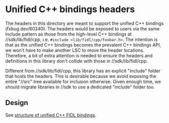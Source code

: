 # Unified C++ bindings headers

The headers in this directory are meant to support the unified C++ bindings
(fxbug.dev/60240). The headers would be exposed to users via the same include
pattern as those from the high-level C++ bindings at //sdk/lib/fidl/cpp,
i.e. `#include <lib/fidl/cpp/foobar.h>`. The intention is that as the unified
C++ bindings becomes the prevalent C++ bindings API, we won't have to make
another LSC to move the header locations. Therefore, a bit of extra attention is
needed to ensure the headers and definitions in this library don't collide with
those in //sdk/lib/fidl/cpp.

Different from //sdk/lib/fidl/cpp, this library has an explicit "include" folder
that hosts the headers. This is desirable because we avoid exposing the entire
"//src" tree available for inclusion otherwise. Given enough time, we should
migrate libraries in //sdk to use a dedicated "include" folder too.

## Design

See [structure of unified C++ FIDL bindings](docs/structure-of-unified-cpp-fidl-bindings.md).
